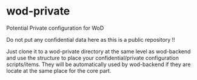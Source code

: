 # wod-private
Potential Private configuration for WoD

Do not put any confidential data here as this is a public repository !!

Just clone it to a wod-private directory at the same level as wod-backend and use the structure to place your confidential/private configuration scripts/items.
They will be automatically used by wod-backend if they are locate at the same place for the core part.

